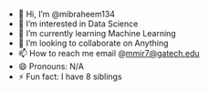 - 👋 Hi, I’m @mibraheem134
- 👀 I’m interested in Data Science
- 🌱 I’m currently learning Machine Learning
- 💞️ I’m looking to collaborate on Anything
- 📫 How to reach me email @mmir7@gatech.edu
- 😄 Pronouns: N/A
- ⚡ Fun fact: I have 8 siblings 

<!---
mibraheem134/mibraheem134 is a ✨ special ✨ repository because its `README.md` (this file) appears on your GitHub profile.
You can click the Preview link to take a look at your changes.
--->
